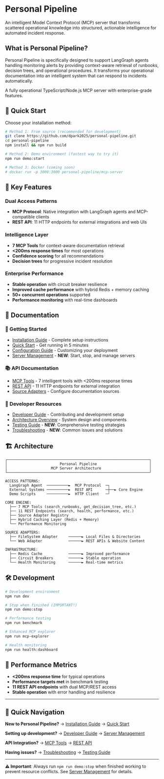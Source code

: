 # Personal Pipeline

An intelligent Model Context Protocol (MCP) server that transforms scattered operational knowledge into structured, actionable intelligence for automated incident response.

## What is Personal Pipeline?

Personal Pipeline is specifically designed to support LangGraph agents handling monitoring alerts by providing context-aware retrieval of runbooks, decision trees, and operational procedures. It transforms your operational documentation into an intelligent system that can respond to incidents automatically.

A fully operational TypeScript/Node.js MCP server with enterprise-grade features.

## 🚀 Quick Start

Choose your installation method:

```bash
# Method 1: From source (recommended for development)
git clone https://github.com/dpark2025/personal-pipeline.git
cd personal-pipeline
npm install && npm run build

# Method 2: Demo environment (fastest way to try it)
npm run demo:start

# Method 3: Docker (coming soon)
# docker run -p 3000:3000 personal-pipeline/mcp-server
```

## 🎯 Key Features

### Dual Access Patterns
- **MCP Protocol**: Native integration with LangGraph agents and MCP-compatible clients
- **REST API**: 11 HTTP endpoints for external integrations and web UIs

### Intelligence Layer
- **7 MCP Tools** for context-aware documentation retrieval
- **<200ms response times** for most operations
- **Confidence scoring** for all recommendations
- **Decision trees** for progressive incident resolution

### Enterprise Performance
- **Stable operation** with circuit breaker resilience
- **Improved cache performance** with hybrid Redis + memory caching
- **50+ concurrent operations** supported
- **Performance monitoring** with real-time dashboards

## 📖 Documentation

### 🚀 Getting Started
- [Installation Guide](./guides/installation.md) - Complete setup instructions  
- [Quick Start](./examples/quickstart.md) - Get running in 5 minutes
- [Configuration Guide](./guides/configuration.md) - Customizing your deployment
- [Server Management](./guides/server-management.md) - **NEW**: Start, stop, and manage servers

### 📚 API Documentation
- [MCP Tools](./api/mcp-tools.md) - 7 intelligent tools with <200ms response times
- [REST API](./api/rest-api.md) - 11 HTTP endpoints for external integration
- [Source Adapters](./api/adapters.md) - Configure documentation sources

### 🔧 Developer Resources
- [Developer Guide](./guides/development.md) - Contributing and development setup
- [Architecture Overview](./guides/architecture.md) - System design and components
- [Testing Guide](./guides/testing.md) - **NEW**: Comprehensive testing strategies
- [Troubleshooting](./guides/troubleshooting.md) - **NEW**: Common issues and solutions

## 🏗️ Architecture

```
┌─────────────────────────────────────────────────────────────────┐
│                        Personal Pipeline                        │
│                    MCP Server Architecture                      │
└─────────────────────────────────────────────────────────────────┘

ACCESS PATTERNS:
  LangGraph Agent  ──────────►  MCP Protocol  ─┐
  External Systems ──────────►  REST API      ─┼──► Core Engine
  Demo Scripts     ──────────►  HTTP Client   ─┘

CORE ENGINE:
  ├── 7 MCP Tools (search_runbooks, get_decision_tree, etc.)
  ├── 11 REST Endpoints (search, health, performance, etc.)
  ├── Source Adapter Registry
  ├── Hybrid Caching Layer (Redis + Memory)
  └── Performance Monitoring

SOURCE ADAPTERS:
  ├── FileSystem Adapter     ──────► Local Files & Directories
  └── Web Adapter            ──────► REST APIs & Website Content

INFRASTRUCTURE:
  ├── Redis Cache            ──────► Improved performance
  ├── Circuit Breakers       ──────► Stable operation
  └── Health Monitoring      ──────► Real-time metrics
```

## 🛠️ Development

```bash
# Development environment
npm run dev

# Stop when finished (IMPORTANT!)
npm run demo:stop

# Performance testing  
npm run benchmark

# Enhanced MCP explorer
npm run mcp-explorer

# Health monitoring
npm run health:dashboard
```

## 🚀 Performance Metrics

- **<200ms response time** for typical operations
- **Performance targets met** in benchmark testing  
- **11 REST API endpoints** with dual MCP/REST access
- **Stable operation** with error handling and resilience

---

## 🎯 Quick Navigation

**New to Personal Pipeline?** → [Installation Guide](./guides/installation.md) → [Quick Start](./examples/quickstart.md)

**Setting up development?** → [Developer Guide](./guides/development.md) → [Server Management](./guides/server-management.md)

**API Integration?** → [MCP Tools](./api/mcp-tools.md) → [REST API](./api/rest-api.md)

**Having issues?** → [Troubleshooting](./guides/troubleshooting.md) → [Testing Guide](./guides/testing.md)

---

**⚠️ Important**: Always run `npm run demo:stop` when finished working to prevent resource conflicts. See [Server Management](./guides/server-management.md) for details.